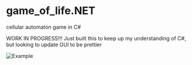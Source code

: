 # game_of_life.NET
cellular automaton game in C#

WORK IN PROGRESS!!!
Just built this to keep up my understanding of C#, but looking to update GUI to be prettier

![Example](https://raw.githubusercontent.com/tbal999/game_of_life.NET/master/example.gif)
